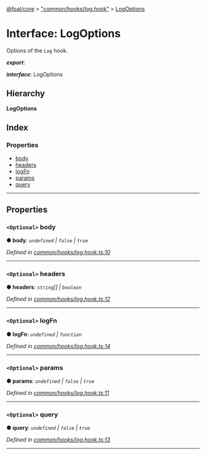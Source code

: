 [@foal/core](../README.md) > ["common/hooks/log.hook"](../modules/_common_hooks_log_hook_.md) > [LogOptions](../interfaces/_common_hooks_log_hook_.logoptions.md)

# Interface: LogOptions

Options of the `Log` hook.

*__export__*: 

*__interface__*: LogOptions

## Hierarchy

**LogOptions**

## Index

### Properties

* [body](_common_hooks_log_hook_.logoptions.md#body)
* [headers](_common_hooks_log_hook_.logoptions.md#headers)
* [logFn](_common_hooks_log_hook_.logoptions.md#logfn)
* [params](_common_hooks_log_hook_.logoptions.md#params)
* [query](_common_hooks_log_hook_.logoptions.md#query)

---

## Properties

<a id="body"></a>

### `<Optional>` body

**● body**: *`undefined` \| `false` \| `true`*

*Defined in [common/hooks/log.hook.ts:10](https://github.com/FoalTS/foal/blob/70cc46bd/packages/core/src/common/hooks/log.hook.ts#L10)*

___
<a id="headers"></a>

### `<Optional>` headers

**● headers**: *`string`[] \| `boolean`*

*Defined in [common/hooks/log.hook.ts:12](https://github.com/FoalTS/foal/blob/70cc46bd/packages/core/src/common/hooks/log.hook.ts#L12)*

___
<a id="logfn"></a>

### `<Optional>` logFn

**● logFn**: *`undefined` \| `function`*

*Defined in [common/hooks/log.hook.ts:14](https://github.com/FoalTS/foal/blob/70cc46bd/packages/core/src/common/hooks/log.hook.ts#L14)*

___
<a id="params"></a>

### `<Optional>` params

**● params**: *`undefined` \| `false` \| `true`*

*Defined in [common/hooks/log.hook.ts:11](https://github.com/FoalTS/foal/blob/70cc46bd/packages/core/src/common/hooks/log.hook.ts#L11)*

___
<a id="query"></a>

### `<Optional>` query

**● query**: *`undefined` \| `false` \| `true`*

*Defined in [common/hooks/log.hook.ts:13](https://github.com/FoalTS/foal/blob/70cc46bd/packages/core/src/common/hooks/log.hook.ts#L13)*

___

